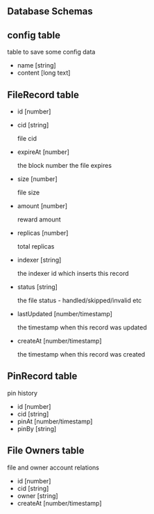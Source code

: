 ## Database Schemas

## config table
  table to save some config data

  - name [string]
  - content [long text]
## FileRecord table
  - id  [number]
  - cid [string]

    file cid
  - expireAt [number]

    the block number the file expires
  - size [number]

    file size
  - amount [number]

    reward amount
  - replicas [number]

    total replicas
  - indexer [string]

    the indexer id which inserts this record

  - status [string]

    the file status - handled/skipped/invalid etc
  - lastUpdated [number/timestamp]

    the timestamp when this record was updated
  - createAt [number/timestamp]

    the timestamp when this record was created

## PinRecord table
  pin history
  - id [number]
  - cid [string]
  - pinAt [number/timestamp]
  - pinBy [string]

## File Owners table
  file and owner account relations
  - id [number]
  - cid [string]
  - owner [string]
  - createAt [number/timestamp]